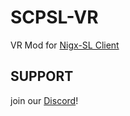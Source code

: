 # SCPSL-VR
VR Mod for [Nigx-SL Client](https://github.com/Nigx-SL/Nigx-Client)

## SUPPORT
join our [Discord](https://discord.gg/AYnM8sEdGf)!
